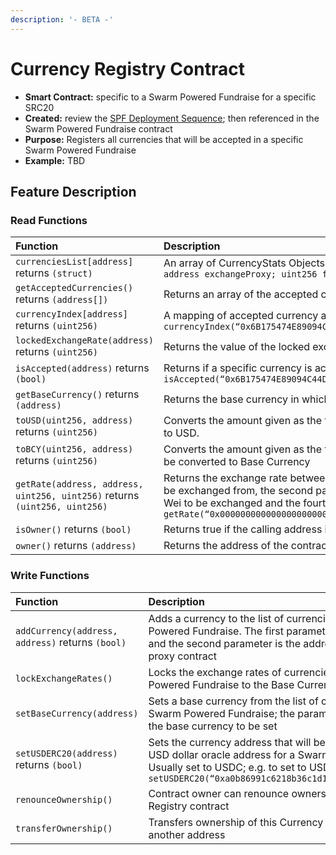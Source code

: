 ```yaml
---
description: '- BETA -'
---
```


# Currency Registry Contract

* **Smart Contract:** specific to a Swarm Powered Fundraise for a specific SRC20
* **Created:** review the [SPF Deployment Sequence](https://www.swarmnetwork.org/swarm-protocol/spf#deployment-sequence); then referenced in the Swarm Powered Fundraise contract
* **Purpose:** Registers all currencies that will be accepted in a specific Swarm Powered Fundraise
* **Example:** TBD

## Feature Description

### Read Functions

| Function | Description |
| :--- | :--- |
| `currenciesList[address]` returns `(struct)` | An array of CurrencyStats Objects. These objects have the following structure: `struct CurrencyStats {address erc20address; address exchangeProxy; uint256 finalExchangeRate; uint256 totalBufferedAmount; uint256 totalQualifiedAmount;}` |
| `getAcceptedCurrencies()` returns `(address[])` | Returns an array of the accepted currencies in a Swarm Powered Fundraise |
| `currencyIndex[address]` returns `(uint256)` | A mapping of accepted currency addresses to integers; To obtain the index of DAI in the contract use `currencyIndex(“0x6B175474E89094C44Da98b954EedeAC495271d0F”)` |
| `lockedExchangeRate(address)` returns `(uint256)` | Returns the value of the locked exchange rate of the currency in the first parameter |
| `isAccepted(address)` returns `(bool)` | Returns if a specific currency is accepted in a Swarm Powered Fundraise; To check if the fundraise accepts DAI use `isAccepted(“0x6B175474E89094C44Da98b954EedeAC495271d0F”)` |
| `getBaseCurrency()` returns `(address)` | Returns the base currency in which a Swarm Powered Fundraise is denominated |
| `toUSD(uint256, address)` returns `(uint256)` | Converts the amount given as the first parameter into USD. The second parameter is the address of the currency to be converted to USD. |
| `toBCY(uint256, address)` returns `(uint256)` | Converts the amount given as the first parameter into the Base Currency. The second parameter is the address of the currency to be converted to Base Currency |
| `getRate(address, address, uint256, uint256)` returns `(uint256, uint256)` | Returns the exchange rate between the first and the second address. The first parameter is the token address of the currency to be exchanged from, the second parameter is the address of the currency to be exchanged to, the third parameter is the value in Wei to be exchanged and the fourth parameter is the decimal places. E.g. to get the rate of 1 ETH in DAI use `getRate(“0x0000000000000000000000000000000000000000”,"0x2a1530C4C41db0B0b2bB646CB5Eb1A67b7158667”,1000000000000000000,0)` |
| `isOwner()` returns `(bool)` | Returns true if the calling address is the contract owner |
| `owner()` returns `(address)` | Returns the address of the contract owner |

### Write Functions

| Function | Description |
| :--- | :--- |
| `addCurrency(address, address)` returns `(bool)` | Adds a currency to the list of currencies accepted in a Swarm Powered Fundraise. The first parameter is the token address and the second parameter is the address of the exchange proxy contract |
| `lockExchangeRates()` | Locks the exchange rates of currencies accepted in a Swarm Powered Fundraise to the Base Currency |
| `setBaseCurrency(address)` | Sets a base currency from the list of currencies accepted in a Swarm Powered Fundraise; the parameter is the address of the base currency to be set |
| `setUSDERC20(address)` returns `(bool)` | Sets the currency address that will be used as the default USD dollar oracle address for a Swarm Powered Fundraise. Usually set to USDC; e.g. to set to USDC use `setUSDERC20(“0xa0b86991c6218b36c1d19d4a2e9eb0ce3606eb48”)` |
| `renounceOwnership()` | Contract owner can renounce ownership of this Currency Registry contract |
| `transferOwnership()` | Transfers ownership of this Currency Registry contract to another address |

